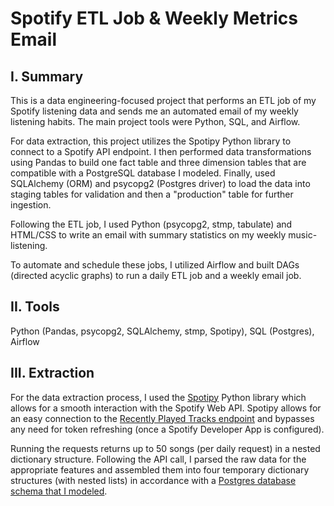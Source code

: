 # Spotify ETL Job & Weekly Metrics Email

## I. Summary
This is a data engineering-focused project that performs an ETL job of my Spotify listening data and sends me an automated email of my weekly listening habits. The main project tools were Python, SQL, and Airflow.

For data extraction, this project utilizes the Spotipy Python library to connect to a Spotify API endpoint. I then performed data transformations using Pandas to build one fact table and three dimension tables that are compatible with a PostgreSQL database I modeled. Finally, used SQLAlchemy (ORM) and psycopg2 (Postgres driver) to load the data into staging tables for validation and then a "production" table for further ingestion.

Following the ETL job, I used Python (psycopg2, stmp, tabulate) and HTML/CSS to write an email with summary statistics on my weekly music-listening.

To automate and schedule these jobs, I utilized Airflow and built DAGs (directed acyclic graphs) to run a daily ETL job and a weekly email job.

## II. Tools
Python (Pandas, psycopg2, SQLAlchemy, stmp, Spotipy), SQL (Postgres), Airflow

## III. Extraction
For the data extraction process, I used the [Spotipy](https://spotipy.readthedocs.io/en/2.18.0/) Python library which allows for a smooth interaction with the Spotify Web API. Spotipy allows for an easy connection to the [Recently Played Tracks endpoint](https://developer.spotify.com/console/get-recently-played/) and bypasses any need for token refreshing (once a Spotify Developer App is configured).

Running the requests returns up to 50 songs (per daily request) in a nested dictionary structure. Following the API call, I parsed the raw data for the appropriate features and assembled them into four temporary dictionary structures (with nested lists) in accordance with a [Postgres database schema that I modeled](https://github.com/tsamba120/Spotify-ETL-Job-with-Airflow/blob/main/SQL/table_creation.sql).
